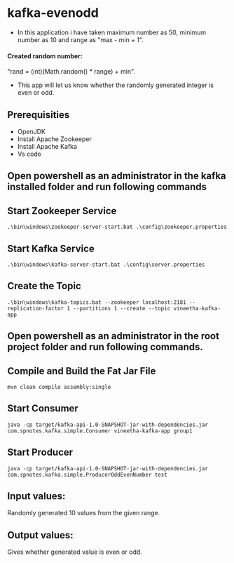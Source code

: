 # kafka-evenodd

* In this application i have taken maximum number as 50, minimum number as 10 and range as "max - min + 1".
#### Created random number: 
"rand = (int)(Math.random() * range) + min".
* This app will let us know whether the randomly generated integer is even or odd.


## Prerequisities

* OpenJDK 
* Install Apache Zookeeper
* Install Apache Kafka
* Vs code

## Open powershell as an administrator in the kafka installed folder and run following commands

## Start Zookeeper Service

```
.\bin\windows\zookeeper-server-start.bat .\config\zookeeper.properties
```

## Start Kafka Service

```
.\bin\windows\kafka-server-start.bat .\config\server.properties
```

## Create the Topic

```
.\bin\windows\kafka-topics.bat --zookeeper localhost:2181 --replication-factor 1 --partitions 1 --create --topic vineetha-kafka-app
```

## Open powershell as an administrator in the root project folder and run following commands.

## Compile and Build the Fat Jar File

```
mvn clean compile assembly:single
```

## Start Consumer

```
java -cp target/kafka-api-1.0-SNAPSHOT-jar-with-dependencies.jar com.spnotes.kafka.simple.Consumer vineetha-kafka-app group1
```

## Start Producer

```
java -cp target/kafka-api-1.0-SNAPSHOT-jar-with-dependencies.jar com.spnotes.kafka.simple.ProducerOddEvenNumber test
```

## Input values:
Randomly generated 10 values from the given range.

## Output values:
Gives whether generated value is even or odd.
